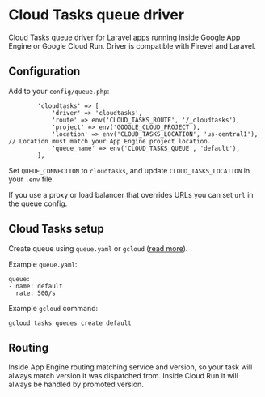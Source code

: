 # Cloud Tasks queue driver

Cloud Tasks queue driver for Laravel apps running inside Google App Engine or Google Cloud Run. Driver is compatible with Firevel and Laravel.

## Configuration

Add to your `config/queue.php`:
```
        'cloudtasks' => [
            'driver' => 'cloudtasks',
            'route' => env('CLOUD_TASKS_ROUTE', '/_cloudtasks'),
            'project' => env('GOOGLE_CLOUD_PROJECT'),
            'location' => env('CLOUD_TASKS_LOCATION', 'us-central1'), // Location must match your App Engine project location.
            'queue_name' => env('CLOUD_TASKS_QUEUE', 'default'),
        ],
```

Set `QUEUE_CONNECTION` to `cloudtasks`, and update `CLOUD_TASKS_LOCATION` in your `.env` file.

If you use a proxy or load balancer that overrides URLs you can set `url` in the queue config.

## Cloud Tasks setup

Create queue using `queue.yaml` or `gcloud` ([read more](https://cloud.google.com/tasks/docs/queue-yaml)).

Example `queue.yaml`:
```
queue:
- name: default
  rate: 500/s
```

Example `gcloud` command:
```
gcloud tasks queues create default
```

## Routing

Inside App Engine routing matching service and version, so your task will always match version it was dispatched from. Inside Cloud Run it will always be handled by promoted version.
